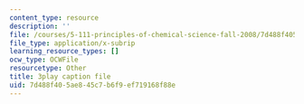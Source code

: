 ```yaml
---
content_type: resource
description: ''
file: /courses/5-111-principles-of-chemical-science-fall-2008/7d488f405ae845c7b6f9ef719168f88e_GOBzZMaiMss.srt
file_type: application/x-subrip
learning_resource_types: []
ocw_type: OCWFile
resourcetype: Other
title: 3play caption file
uid: 7d488f40-5ae8-45c7-b6f9-ef719168f88e
---
```

